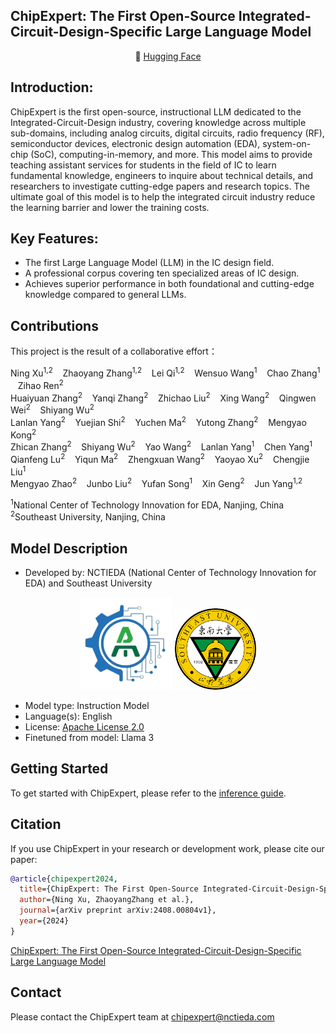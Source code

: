 <h2 align="left"><b>ChipExpert: The First Open-Source Integrated-Circuit-Design-Specific Large Language Model</b></h2>
<p align="center">
🤗 <a href="https://huggingface.co/China-NCTIEDA" target="_blank">Hugging Face</a>
</p>

## Introduction:
ChipExpert is the first open-source, instructional LLM dedicated to the Integrated-Circuit-Design industry, covering knowledge across multiple sub-domains, including analog circuits, digital circuits, radio frequency (RF), semiconductor devices, electronic design automation (EDA), system-on-chip (SoC), computing-in-memory, and more. This model aims to provide teaching assistant services for students in the field of IC to learn fundamental knowledge, engineers to inquire about technical details, and researchers to investigate cutting-edge papers and research topics. The ultimate goal of this model is to help the integrated circuit industry reduce the learning barrier and lower the training costs.



## Key Features:
- The first Large Language Model (LLM) in the IC design field. 
- A professional corpus covering ten specialized areas of IC design. 
- Achieves superior performance in both foundational and cutting-edge knowledge compared to general LLMs. 

## Contributions
This project is the result of a collaborative effort：

Ning Xu<sup>1,2</sup> &nbsp;&nbsp; Zhaoyang Zhang<sup>1,2</sup> &nbsp;&nbsp; Lei Qi<sup>1,2</sup> &nbsp;&nbsp; Wensuo Wang<sup>1</sup> &nbsp;&nbsp; Chao Zhang<sup>1</sup> &nbsp;&nbsp; Zihao Ren<sup>2</sup> <br>
Huaiyuan Zhang<sup>2</sup> &nbsp;&nbsp; Yanqi Zhang<sup>2</sup> &nbsp;&nbsp; Zhichao Liu<sup>2</sup> &nbsp;&nbsp; Xing Wang<sup>2</sup> &nbsp;&nbsp; Qingwen Wei<sup>2</sup> &nbsp;&nbsp; Shiyang Wu<sup>2</sup> <br>
Lanlan Yang<sup>2</sup> &nbsp;&nbsp; Yuejian Shi<sup>2</sup> &nbsp;&nbsp; Yuchen Ma<sup>2</sup> &nbsp;&nbsp; Yutong Zhang<sup>2</sup> &nbsp;&nbsp; Mengyao Kong<sup>2</sup> <br>
Zhican Zhang<sup>2</sup> &nbsp;&nbsp; Shiyang Wu<sup>2</sup> &nbsp;&nbsp; Yao Wang<sup>2</sup> &nbsp;&nbsp; Lanlan Yang<sup>1</sup> &nbsp;&nbsp; Chen Yang<sup>1</sup> <br>
Qianfeng Lu<sup>2</sup> &nbsp;&nbsp; Yiqun Ma<sup>2</sup> &nbsp;&nbsp; Zhengxuan Wang<sup>2</sup> &nbsp;&nbsp; Yaoyao Xu<sup>2</sup> &nbsp;&nbsp; Chengjie Liu<sup>1</sup> <br>
Mengyao Zhao<sup>2</sup> &nbsp;&nbsp; Junbo Liu<sup>2</sup> &nbsp;&nbsp; Yufan Song<sup>1</sup> &nbsp;&nbsp; Xin Geng<sup>2</sup> &nbsp;&nbsp; Jun Yang<sup>1,2</sup> 
</p>

<sup>1</sup>National Center of Technology Innovation for EDA, Nanjing, China <br>
<sup>2</sup>Southeast University, Nanjing, China
</p>

## Model Description
<!-- Provide a longer summary of what this model is. -->

- Developed by: NCTIEDA (National Center of Technology Innovation for EDA) and Southeast University
<div align="center">
  <img src="images/logo.png" alt="" width="148" height="148">
  <img src="images/university-logo.png" alt="" width="130" height="130">
</div>

- Model type: Instruction Model
- Language(s): English
- License: [Apache License 2.0](LICENSE)
- Finetuned from model: Llama 3

## Getting Started
To get started with ChipExpert, please refer to the [inference guide](inference/Inference.md).

## Citation
If you use ChipExpert in your research or development work, please cite our paper:
```bibtex
@article{chipexpert2024,
  title={ChipExpert: The First Open-Source Integrated-Circuit-Design-Specific Large Language Model},
  author={Ning Xu, ZhaoyangZhang et al.},
  journal={arXiv preprint arXiv:2408.00804v1},
  year={2024}
}
```
[ChipExpert: The First Open-Source Integrated-Circuit-Design-Specific Large Language Model](https://docs.google.com/viewer?url=https://github.com/NCTIE/ChipExpert/raw/main/ELCVIA_Template.pdf)

## Contact
Please contact the ChipExpert team at chipexpert@nctieda.com
